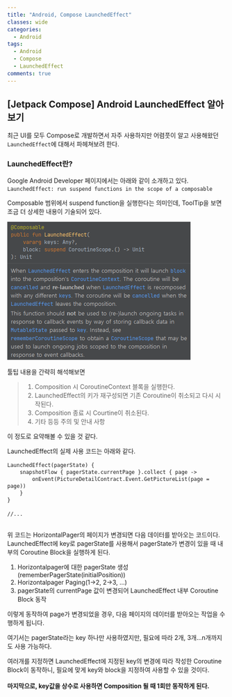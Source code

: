 ```yaml
---
title: "Android, Compose LaunchedEffect"
classes: wide
categories:
  - Android
tags:
  - Android
  - Compose
  - LaunchedEffect
comments: true
---
```



## [Jetpack Compose] Android LaunchedEffect 알아보기
최근 UI를 모두 Compose로 개발하면서 자주 사용하지만 어렴풋이 알고 사용해왔던 `LaunchedEffect`에 대해서 파헤쳐보려 한다.

### LaunchedEffect란?
Google Android Developer 페이지에서는 아래와 같이 소개하고 있다.  
`LaunchedEffect: run suspend functions in the scope of a composable`

Composable 범위에서 suspend function을 실행한다는 의미인데, ToolTip을 보면 조금 더 상세한 내용이 기술되어 있다.

![img.png](https://github.com/bcchoi0202/bblog/blob/main/assets/posts/launchedeffect.png?raw=true)

툴팁 내용을 간략히 해석해보면
>1. Composition 시 CoroutineContext 블록을 실행한다.
>2. LaunchedEffect의 키가 재구성되면 기존 Coroutine이 취소되고 다시 시작된다.
>3. Composition 종료 시 Courtine이 취소된다.
>4. 기타 등등 주의 및 안내 사항

이 정도로 요약해볼 수 있을 것 같다. 

LaunchedEffect의 실제 사용 코드는 아래와 같다.

```
LaunchedEffect(pagerState) {
    snapshotFlow { pagerState.currentPage }.collect { page ->
        onEvent(PictureDetailContract.Event.GetPictureList(page = page))
    }
}
  
//...
    
```
 
위 코드는 HorizontalPager의 페이지가 변경되면 다음 데이터를 받아오는 코드이다.  
LaunchedEffect에 key로 pagerState를 사용해서 pagerState가 변경이 있을 때 내부의 Coroutine Block을 실행하게 된다.  

1. Horizontalpager에 대한 pagerState 생성 (rememberPagerState(initialPosition))
2. Horizontalpager Paging(1->2, 2->3, ...)
3. pagerState의 currentPage 값이 변경되어 LaunchedEffect 내부 Coroutine Block 동작

이렇게 동작하여 page가 변경되었을 경우, 다음 페이지의 데이터를 받아오는 작업을 수행하게 됩니다.

여기서는 pagerState라는 key 하나만 사용하였지만, 필요에 따라 2개, 3개...n개까지도 사용 가능하다.

여러개를 지정하면 LaunchedEffect에 지정된 key의 변경에 따라 작성한 Coroutine Block이 동작하니, 필요에 맞게 key와 block을 지정하여 사용할 수 있을 것이다.  
<br>
**마지막으로, key값을 상수로 사용하면 Composition 될 때 1회만 동작하게 된다.**

